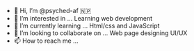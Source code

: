 - 👋 Hi, I’m @psyched-af 🇳🇵
- 👀 I’m interested in ... Learning web development
- 🌱 I’m currently learning ... Html/css and JavaScript
- 💞️ I’m looking to collaborate on ... Web page designing UI/UX
- 📫 How to reach me ... 

<!---
psyched-af/psyched-af is a ✨ special ✨ repository because its `README.md` (this file) appears on your GitHub profile.
You can click the Preview link to take a look at your changes.
--->
